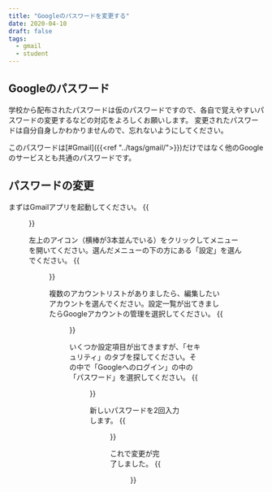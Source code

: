 ```yaml
---
title: "Googleのパスワードを変更する"
date: 2020-04-10
draft: false
tags: 
  - gmail
  - student
---
```

## Googleのパスワード
学校から配布されたパスワードは仮のパスワードですので、各自で覚えやすいパスワードの変更するなどの対応をよろしくお願いします。
変更されたパスワードは自分自身しかわかりませんので、忘れないようにしてください。

このパスワードは[#Gmail]({{<ref "../tags/gmail/">}})だけではなく他のGoogleのサービスとも共通のパスワードです。


## パスワードの変更
まずはGmailアプリを起動してください。
{{<figure src="1.png" title="アプリを起動した時" class="center" width="250">}}


左上のアイコン（横棒が3本並んでいる）をクリックしてメニューを開いてください。選んだメニューの下の方にある「設定」を選んでください。
{{<figure src="2.png" title="メニュー画面。「設定」を選ぶ" class="center" width="250">}}


複数のアカウントリストがありましたら、編集したいアカウントを選んでください。設定一覧が出てきましたらGoogleアカウントの管理を選択してください。
{{<figure src="3.png" title="Googleアカウントの管理を選択する" class="center" width="250">}}


いくつか設定項目が出てきますが、「セキュリティ」のタブを探してください。その中で「Googleへのログイン」の中の「パスワード」を選択してください。
{{<figure src="4.png" title="起動した時" class="center" width="250">}}


新しいパスワードを2回入力します。
{{<figure src="5.png" title="パスワード入力" class="center" width="250">}}

これで変更が完了しました。
{{<figure src="6.png" title="完了しました" class="center" width="250">}}



